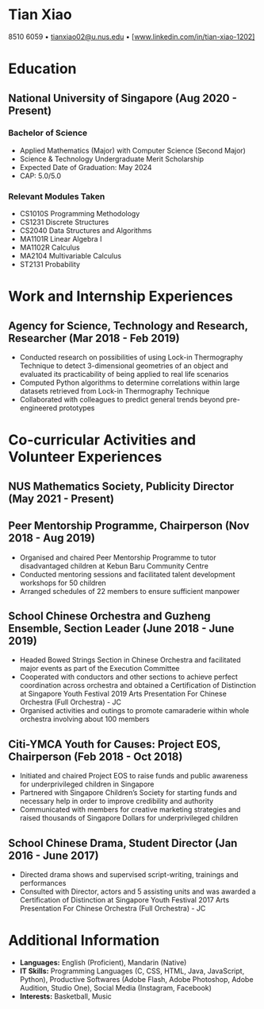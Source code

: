 # Tian Xiao
8510 6059 • tianxiao02@u.nus.edu • [www.linkedin.com/in/tian-xiao-1202]

# Education
## National University of Singapore (Aug 2020 - Present)
### Bachelor of Science
- Applied Mathematics (Major) with Computer Science (Second Major)
- Science & Technology Undergraduate Merit Scholarship
- Expected Date of Graduation: May 2024
- CAP: 5.0/5.0

### Relevant Modules Taken
- CS1010S Programming Methodology
- CS1231 Discrete Structures
- CS2040 Data Structures and Algorithms
- MA1101R Linear Algebra I
- MA1102R Calculus
- MA2104 Multivariable Calculus
- ST2131 Probability

# Work and Internship Experiences
## Agency for Science, Technology and Research, Researcher (Mar 2018 - Feb 2019)
- Conducted research on possibilities of using Lock-in Thermography Technique to detect 3-dimensional geometries of an object and evaluated its practicability of being applied to real life scenarios
- Computed Python algorithms to determine correlations within large datasets retrieved from Lock-in Thermography Technique
- Collaborated with colleagues to predict general trends beyond pre-engineered prototypes

# Co-curricular Activities and Volunteer Experiences
## NUS Mathematics Society, Publicity Director (May 2021 - Present)
## Peer Mentorship Programme, Chairperson (Nov 2018 - Aug 2019)
- Organised and chaired Peer Mentorship Programme to tutor disadvantaged children at Kebun Baru Community Centre
- Conducted mentoring sessions and facilitated talent development workshops for 50 children
- Arranged schedules of 22 members to ensure sufficient manpower

## School Chinese Orchestra and Guzheng Ensemble, Section Leader (June 2018 - June 2019)
- Headed Bowed Strings Section in Chinese Orchestra and facilitated major events as part of the Execution Committee
- Cooperated with conductors and other sections to achieve perfect coordination across orchestra and obtained a Certification of Distinction at Singapore Youth Festival 2019 Arts Presentation For Chinese Orchestra (Full Orchestra) - JC
- Organised activities and outings to promote camaraderie within whole orchestra involving about 100 members

## Citi-YMCA Youth for Causes: Project EOS, Chairperson (Feb 2018 - Oct 2018)
- Initiated and chaired Project EOS to raise funds and public awareness for underprivileged children in Singapore
- Partnered with Singapore Children’s Society for starting funds and necessary help in order to improve credibility and authority
- Communicated with members for creative marketing strategies and raised thousands of Singapore Dollars for underprivileged children

## School Chinese Drama, Student Director (Jan 2016 - June 2017)
- Directed drama shows and supervised script-writing, trainings and performances
- Consulted with Director, actors and 5 assisting units and was awarded a Certification of Distinction at Singapore Youth Festival 2017 Arts Presentation For Chinese Orchestra (Full Orchestra) - JC

# Additional Information
- **Languages:** English (Proficient), Mandarin (Native)
- **IT Skills:** Programming Languages (C, CSS, HTML, Java, JavaScript, Python), Productive Softwares (Adobe Flash, Adobe Photoshop, Adobe Audition, Studio One), Social Media (Instagram, Facebook)
- **Interests:** Basketball, Music
